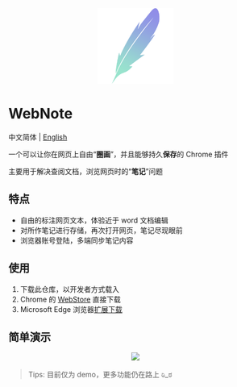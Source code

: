 <div align=center><img width="150" height="150" src="./icon.png"/></div>

# WebNote

中文简体 | [English](./README_EN.md)

一个可以让你在网页上自由“**圈画**”，并且能够持久**保存**的 Chrome 插件

主要用于解决查阅文档，浏览网页时的“**笔记**”问题

## 特点

- 自由的标注网页文本，体验近于 word 文档编辑
- 对所作笔记进行存储，再次打开网页，笔记尽现眼前
- 浏览器账号登陆，多端同步笔记内容

## 使用

1. 下载此仓库，以开发者方式载入
2. Chrome 的 [WebStore](https://chrome.google.com/webstore/detail/webnote/hkicaocjinbpfkollonmickokmfmokkp) 直接下载
3. Microsoft Edge 浏览器[扩展下载](https://microsoftedge.microsoft.com/addons/detail/webnote/lgedckpahehacohndmafhkdmdjdgaima)

## 简单演示

<div align=center><img src="./demo.gif"/></div>

> Tips: 目前仅为 demo，更多功能仍在路上 ಠಿ_ಠ